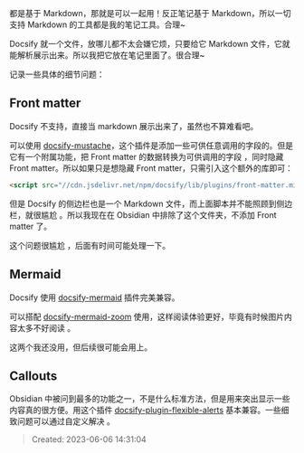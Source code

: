 都是基于 Markdown，那就是可以一起用！反正笔记基于 Markdown，所以一切支持 Markdown 的工具都是我的笔记工具。合理~

Docsify 就一个文件，放哪儿都不太会嫌它烦，只要给它 Markdown 文件，它就能解析展示出来。所以我把它放在笔记里面了。很合理~

记录一些具体的细节问题：

## Front matter

Docsify 不支持，直接当 markdown 展示出来了，虽然也不算难看吧。

可以使用 [docsify-mustache](https://docsify-mustache.github.io/#/)，这个插件是添加一些可供任意调用的字段的。但是它有一个附属功能，把  Front matter 的数据转换为可供调用的字段 ，同时隐藏 Front matter。所以如果只是想隐藏 Front matter，只需引入这个额外的库即可：

```html
<script src="//cdn.jsdelivr.net/npm/docsify/lib/plugins/front-matter.min.js"></script>
```

但是 Docsify 的侧边栏也是一个 Markdown 文件，而上面脚本并不能照顾到侧边栏，就很尴尬 。所以我现在在 Obsidian 中排除了这个文件夹，不添加 Front matter 了。

这个问题很尴尬 ，后面有时间可能处理一下。

## Mermaid

Docsify 使用 [docsify-mermaid](https://github.com/Leward/mermaid-docsify) 插件完美兼容。

可以搭配 [docsify-mermaid-zoom](https://github.com/corentinleberre/docsify-mermaid-zoom) 使用，这样阅读体验更好，毕竟有时候图片内容太多不好阅读 。

这两个我还没用，但后续很可能会用上。

## Callouts

Obsidian 中被问到最多的功能之一，不是什么标准方法，但是用来突出显示一些内容真的很方便。用这个插件 [docsify-plugin-flexible-alerts](https://github.com/fzankl/docsify-plugin-flexible-alerts) 基本兼容。一些细致问题可以通过自定义解决 。

> Created: 2023-06-06 14:31:04